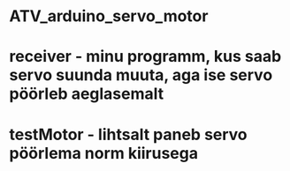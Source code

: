 # ATV_arduino_servo_motor

# receiver - minu programm, kus saab servo suunda muuta, aga ise servo pöörleb aeglasemalt

# testMotor - lihtsalt paneb servo pöörlema norm kiirusega
